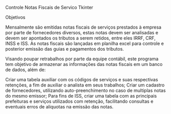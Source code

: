 Controle Notas Fiscais de Servico Tkinter

Objetivos

Mensalmente são emitidas notas fiscais de serviços prestados à empresa por parte de fornecedores diversos, estas notas devem ser analisadas e devem ser apontados os tributos a serem retidos, entre eles IRRF, CRF, INSS e ISS. As notas fiscais são lançadas em planilha excel para controle e posterior emissão das guias e pagamentos dos tributos.

Visando poupar retrabalhos por parte da equipe contábil, este programa tem objetivo de armazenar as informações das notas fiscais em um banco de dados, além de:

Criar uma tabela auxiliar com os códigos de serviços e suas respectivas retenções, a fim de auxiliar o analista em seus trabalhos;
Criar um cadastro de fornecedores, utilizando auto-preenchimento no caso de multiplas notas do mesmo emissor;
Para fins de ISS, criar uma tabela com as principais prefeituras e serviços utilizados com retenção, facilitando consultas e eventuais erros de aliquotas na emissão das notas.
